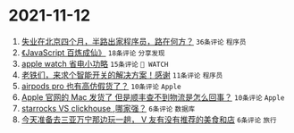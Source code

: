 # 2021-11-12

1. [失业在北京四个月，半路出家程序员，路在何方？](https://www.v2ex.com/t/814816) `36条评论` `程序员`
1. [《JavaScript 百炼成仙》](https://www.v2ex.com/t/814828) `18条评论` `分享发现`
1. [apple watch 省电小功略](https://www.v2ex.com/t/814829) `15条评论` ` WATCH`
1. [老铁们，来求个智能开关的解决方案！感谢](https://www.v2ex.com/t/814833) `11条评论` `程序员`
1. [airpods pro 也有高仿假货了？](https://www.v2ex.com/t/814840) `10条评论` `Apple`
1. [Apple 官网的 Mac 发货了 但是顺丰查不到物流是怎么回事？](https://www.v2ex.com/t/814826) `10条评论` `Apple`
1. [starrocks VS clickhouse ,哪家强？](https://www.v2ex.com/t/814836) `6条评论` `数据库`
1. [今天准备去三亚万宁那边玩一趟， V 友有没有推荐的美食和店](https://www.v2ex.com/t/814825) `6条评论` `旅行`

